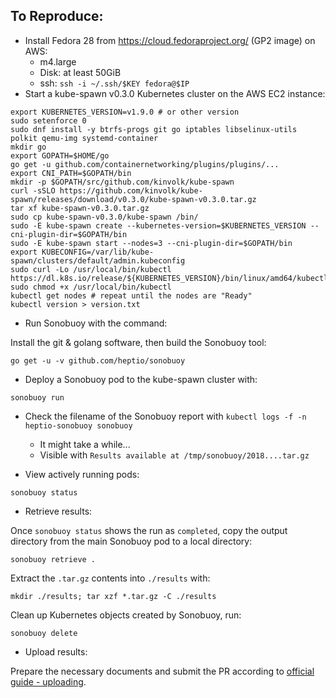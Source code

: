 ## To Reproduce:

* Install Fedora 28 from https://cloud.fedoraproject.org/ (GP2 image) on AWS:
  - m4.large
  - Disk: at least 50GiB
  - ssh: `ssh -i ~/.ssh/$KEY fedora@$IP`
* Start a kube-spawn v0.3.0 Kubernetes cluster on the AWS EC2 instance:
```
export KUBERNETES_VERSION=v1.9.0 # or other version
sudo setenforce 0
sudo dnf install -y btrfs-progs git go iptables libselinux-utils polkit qemu-img systemd-container
mkdir go
export GOPATH=$HOME/go
go get -u github.com/containernetworking/plugins/plugins/...
export CNI_PATH=$GOPATH/bin
mkdir -p $GOPATH/src/github.com/kinvolk/kube-spawn
curl -sSLO https://github.com/kinvolk/kube-spawn/releases/download/v0.3.0/kube-spawn-v0.3.0.tar.gz
tar xf kube-spawn-v0.3.0.tar.gz
sudo cp kube-spawn-v0.3.0/kube-spawn /bin/
sudo -E kube-spawn create --kubernetes-version=$KUBERNETES_VERSION --cni-plugin-dir=$GOPATH/bin
sudo -E kube-spawn start --nodes=3 --cni-plugin-dir=$GOPATH/bin
export KUBECONFIG=/var/lib/kube-spawn/clusters/default/admin.kubeconfig
sudo curl -Lo /usr/local/bin/kubectl https://dl.k8s.io/release/${KUBERNETES_VERSION}/bin/linux/amd64/kubectl
sudo chmod +x /usr/local/bin/kubectl
kubectl get nodes # repeat until the nodes are "Ready"
kubectl version > version.txt
```

* Run Sonobuoy with the command:

Install the git & golang software, then build the Sonobuoy tool:

```
go get -u -v github.com/heptio/sonobuoy
```

* Deploy a Sonobuoy pod to the kube-spawn cluster with:

```
sonobuoy run
```

* Check the filename of the Sonobuoy report with `kubectl logs -f -n heptio-sonobuoy sonobuoy`
  - It might take a while...
  - Visible with `Results available at /tmp/sonobuoy/2018....tar.gz`

* View actively running pods:

```
sonobuoy status
```

* Retrieve results:

Once `sonobuoy status` shows the run as `completed`, copy the output directory from the main Sonobuoy pod to a local directory:

```
sonobuoy retrieve .
```

Extract the `.tar.gz` contents into `./results` with:

```
mkdir ./results; tar xzf *.tar.gz -C ./results
```

Clean up Kubernetes objects created by Sonobuoy, run:

```
sonobuoy delete
```

* Upload results:

Prepare the necessary documents and submit the PR according to [official guide - uploading](https://github.com/cncf/k8s-conformance/blob/master/instructions.md#uploading).
